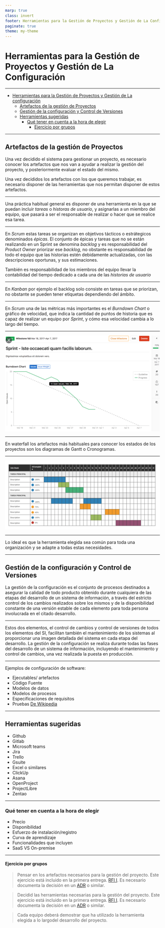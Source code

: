```yaml
---
marp: true
class: invert
footer: Herramientas para la Gestión de Proyectos y Gestión de La Configuración
paginate: true
theme: my-theme
---
```


# Herramientas para la Gestión de Proyectos y Gestión de La Configuración

---
<!-- _header: Herramientas para la Gestión de Proyectos y Gestión de La Configuración-->

- [Herramientas para la Gestión de Proyectos y Gestión de La configuración](#herramientas-para-la-gestión-de-proyectos-y-gestión-de-la-configuración)
  - [Artefactos de la gestión de Proyectos](#artefactos-de-la-gestión-de-proyectos)
  - [Gestión de la configuración y Control de Versiones](#gestión-de-la-configuración-y-control-de-versiones)
  - [Herramientas sugeridas](#herramientas-sugeridas)
    - [Qué tener en cuenta a la hora de elegir](#qué-tener-en-cuenta-a-la-hora-de-elegir)
      - [Ejercicio por grupos](#ejercicio-por-grupos)

---

## Artefactos de la gestión de Proyectos

Una vez decidido el sistema para gestionar un proyecto, es necesario conocer los artefactos que nos van a ayudar a realizar la gestión del proyecto, y posteriormente evaluar el estado del mismo.

Una vez decididos los artefactos con los que queremos trabajar, es necesario disponer de las herramientas que nos permitan disponer de estos artefactos.

---
<!-- _header: Artefactos de la gestión de Proyectos-->

Una práctica habitual general es disponer de una herramienta en la que se puedan incluir *tareas* o *historas de usuario*, y asignarlas a un miembro del equipo, que pasará a ser el responsable de realizar o hacer que se realice esa tarea.

---
<!-- _header: Artefactos de la gestión de Proyectos-->

En *Scrum* estas tareas se organizan en objetivos tácticos o estrátegicos denominados *épicas*. El conjunto de épicas y tareas que no se están realizando en un Sprint se denomina *backlog* y es responsabilidad del *Product Owner* priorizar ese *backlog*, no obstante es responsabilidad de todo el equipo que las historias estén debidamente actualizadas, con las descripciones oportunas, y sus estimaciones.

También es responsabilidad de los miembros del equipo llevar la contabilidad del tiempo dedicado a cada una de las *historias de usuario*

---
<!-- _header: Artefactos de la gestión de Proyectos-->

En *Kanban* por ejemplo el backlog solo consiste en tareas que se priorizan, no obstante se pueden tener etiquetas dependiendo del ámbito.

---
<!-- _header: Artefactos de la gestión de Proyectos-->

En *Scrum* una de las métricas más importantes es el *Burndown Chart* o gráfico de velocidad, que indica la cantidad de puntos de historia que es capaz de realizar un equipo por *Sprint*, y cómo esa velocidad cambia a lo largo del tiempo.

---
<!-- _header: Artefactos de la gestión de Proyectos-->

![Burndown](../img/burndown.png)

---
<!-- _header: Artefactos de la gestión de Proyectos-->

En waterfall los artefactos más habituales para conocer los estados de los proyectos son los diagramas de Gantt o Cronogramas.

---
<!-- _header: Artefactos de la gestión de Proyectos-->

![Cronograma](../img/cronograma.png)

---
<!-- _header: Artefactos de la gestión de Proyectos-->

Lo ideal es que la herramienta elegida sea común para toda una organización y se adapte a todas estas necesidades.  

---

## Gestión de la configuración y Control de Versiones

La gestión de la configuración es el conjunto de procesos destinados a asegurar la calidad de todo producto obtenido durante cualquiera de las etapas del desarrollo de un sistema de información, a través del estricto control de los cambios realizados sobre los mismos y de la disponibilidad constante de una versión estable de cada elemento para toda persona involucrada en el citado desarrollo.

---
<!-- _header: Gestión de la configuración y Control de Versiones-->

Estos dos elementos, el control de cambios y control de versiones de todos los elementos del SI, facilitan también el mantenimiento de los sistemas al proporcionar una imagen detallada del sistema en cada etapa del desarrollo. La gestión de la configuración se realiza durante todas las fases del desarrollo de un sistema de información, incluyendo el mantenimiento y control de cambios, una vez realizada la puesta en producción.

---
<!-- _header: Gestión de la configuración y Control de Versiones-->

Ejemplos de configuración de software:

- Ejecutables/ artefactos
- Código Fuente
- Modelos de datos
- Modelos de procesos
- Especificaciones de requisitos
- Pruebas
[De Wikipedia](https://es.wikipedia.org/wiki/Gestión_de_la_configuración)

---

## Herramientas sugeridas

- Github
- Gitlab
- Microsoft teams
- Jira
- Trello
- Gsuite
- Excel o similares
- ClickUp
- Asana
- OpenProject
- ProjectLibre
- Zentao

---

### Qué tener en cuenta a la hora de elegir

- Precio
- Disponibilidad
- Esfuerzo de instalación/registro
- Curva de aprendizaje
- Funcionalidades que incluyen
- SaaS VS On-premise

---

#### Ejercicio por grupos

> Pensar en los artefactos necesarios para la gestión del proyecto. Este ejercicio
está incluido en la primera entrega. [RFI I](RFI/RFI-I.md). Es necesario documenta la decisión en un [ADR](ADR/README.md) o similar.

> Decidid las herramientas necesarias para la gestión del proyecto. Este ejercicio
está incluido en la primera entrega. [RFI I](RFI/RFI-I.md). Es necesario documenta la decisión en un [ADR](ADR/README.md) o similar.

>Cada equipo deberá demostrar que ha utilizado la herramienta elegida a lo largodel desarrollo del proyecto.
